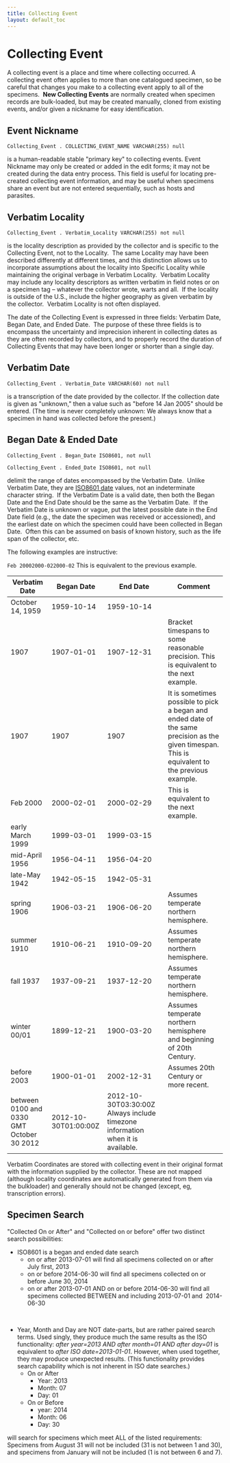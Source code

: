 ```yaml
---
title: Collecting Event
layout: default_toc
---
```


# Collecting Event



A collecting event is a place and time where collecting occurred. A
collecting event often applies to more than one catalogued specimen, so
be careful that changes you make to a collecting event apply to all of
the specimens.  **New Collecting Events** are normally created when
specimen records are bulk-loaded, but may be created manually, cloned
from existing events, and/or given a nickname for easy identification.


## Event Nickname

`Collecting_Event . COLLECTING_EVENT_NAME VARCHAR(255) null`

 is a human-readable stable "primary key" to
collecting events. Event Nickname may only be created or added in the
edit forms; it may not be created during the data entry process. This
field is useful for locating pre-created collecting event information,
and may be useful when specimens share an event but are not entered
sequentially, such as hosts and parasites.



## Verbatim Locality

`Collecting_Event . Verbatim_Locality VARCHAR(255) not null`

 is the locality description as provided by the
collector and is specific to the Collecting Event, not to the Locality. 
The same Locality may have been described differently at different
times, and this distinction allows us to incorporate assumptions about
the locality into Specific Locality while maintaining the original
verbage in Verbatim Locality.  Verbatim Locality may include any
locality descriptors as written verbatim in field notes or on a specimen
tag – whatever the collector wrote, warts and all.  If the locality is
outside of the U.S., include the higher geography as given verbatim by
the collector.  Verbatim Locality is not often displayed.



The date of the Collecting Event is expressed in three fields: Verbatim
Date, Began Date, and Ended Date.  The purpose of these three fields is
to encompass the uncertainty and imprecision inherent in collecting
dates as they are often recorded by collectors, and to properly record
the duration of Collecting Events that may have been longer or shorter
than a single day.


## Verbatim Date

`Collecting_Event . Verbatim_Date VARCHAR(60) not null`

 is a transcription of the date provided by the
collector. If the collection date is given as "unknown," then a value
such as "before 14 Jan 2005" should be entered. (The time is never
completely unknown: We always know that a specimen in hand was collected
before the present.)


## Began Date & Ended Date

`Collecting_Event . Began_Date ISO8601, not null`

`Collecting_Event . Ended_Date ISO8601, not null`

delimit the range of dates encompassed
by the Verbatim Date.  Unlike Verbatim Date, they are [ISO8601
date](dates) values, not an indeterminate character string.  If the
Verbatim Date is a valid date, then both the Began Date and the End Date
should be the same as the Verbatim Date.  If the Verbatim Date is
unknown or vague, put the latest possible date in the End Date field
(e.g., the date the specimen was received or accessioned), and the
earliest date on which the specimen could have been collected in Began
Date.  Often this can be assumed on basis of known history, such as the
life span of the collector, etc.

The following examples are instructive:

`Feb 20002000-022000-02` This is equivalent to the previous example.

| Verbatim Date          | Began Date        | End Date              | Comment |
|------------------------|-------------------|-----------------------|---------|
| October 14, 1959       | 1959-10-14        | 1959-10-14            |         |
| 1907                   | 1907-01-01        | 1907-12-31            | Bracket timespans to some reasonable precision. This is equivalent to the next example. |
| 1907                   | 1907              | 1907                  | It is sometimes possible to pick a began and ended date of the same precision as the given timespan. This is equivalent to the previous example. |
| Feb 2000               | 2000-02-01        | 2000-02-29            | This is equivalent to the next example. |
| early March 1999       | 1999-03-01        | 1999-03-15            |         |
| mid-April 1956         | 1956-04-11        | 1956-04-20            |         |
| late-May 1942          | 1942-05-15        | 1942-05-31            |         |
| spring 1906            | 1906-03-21        | 1906-06-20            | Assumes temperate northern hemisphere.|
| summer 1910            | 1910-06-21        | 1910-09-20            | Assumes temperate northern hemisphere.|
| fall 1937              | 1937-09-21        | 1937-12-20            | Assumes temperate northern hemisphere.|
| winter 00/01           | 1899-12-21        | 1900-03-20            | Assumes temperate northern hemisphere and beginning of 20th Century.|
| before 2003            | 1900-01-01        | 2002-12-31            | Assumes 20th Century or more recent.|
| between 0100 and 0330 GMT October 30 2012 |  2012-10-30T01:00:00Z |  2012-10-30T03:30:00Z   Always include timezone information when it is available. |

Verbatim Coordinates are stored with collecting event in their original
format with the information supplied by the collector. These are not
mapped (although locality coordinates are automatically generated from
them via the bulkloader) and generally should not be changed (except,
eg, transcription errors).

## Specimen Search

"Collected On or After" and "Collected on or before" offer two distinct search
possibilities:

-   ISO8601 is a began and ended date search
    -   on or after 2013-07-01 will find all specimens collected on or
        after July first, 2013
    -   on or before 2014-06-30 will find all specimens collected on or
        before June 30, 2014
    -   on or after 2013-07-01 AND on or before 2014-06-30 will find all
        specimens collected BETWEEN and including 2013-07-01 and 
        2014-06-30

 

-   Year, Month and Day are NOT date-parts, but are rather paired
    search terms. Used singly, they produce much the same results as the
    ISO functionality: *after year=2013 AND after month=01 AND after
    day=01* is equivalent to *after ISO date=2013-01-01*. However, when
    used together, they may produce unexpected results. (This
    functionality provides search capability which is not inherent in
    ISO date searches.)
    -   On or After
        -   Year: 2013
        -   Month: 07
        -   Day: 01
    -   On or Before
        -   year: 2014
        -   Month: 06
        -   Day: 30

will search for specimens which meet ALL of the listed requirements:
Specimens from August 31 will not be included (31 is not between 1 and
30), and specimens from January will not be included (1 is not between 6
and 7).
